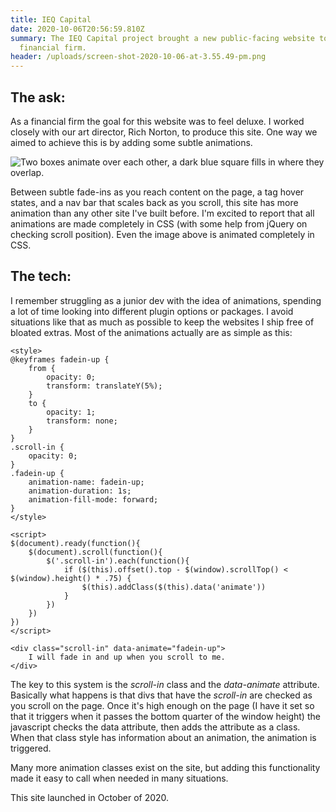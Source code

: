 ```yaml
---
title: IEQ Capital
date: 2020-10-06T20:56:59.810Z
summary: The IEQ Capital project brought a new public-facing website to this
  financial firm.
header: /uploads/screen-shot-2020-10-06-at-3.55.49-pm.png
---
```

## The ask:

As a financial firm the goal for this website was to feel deluxe. I worked closely with our art director, Rich Norton, to produce this site. One way we aimed to achieve this is by adding some subtle animations.

![Two boxes animate over each other, a dark blue square fills in where they overlap.](/uploads/ieq-animation.gif)

Between subtle fade-ins as you reach content on the page, a tag hover states, and a nav bar that scales back as you scroll, this site has more animation than any other site I've built before. I'm excited to report that all animations are made completely in CSS (with some help from jQuery on checking scroll position). Even the image above is animated completely in CSS.

## The tech:

I remember struggling as a junior dev with the idea of animations, spending a lot of time looking into different plugin options or packages. I avoid situations like that as much as possible to keep the websites I ship free of bloated extras. Most of the animations actually are as simple as this: 

```
<style>
@keyframes fadein-up {
    from {
        opacity: 0;
        transform: translateY(5%);
    }
    to {
        opacity: 1;
        transform: none;
    }
}
.scroll-in {
    opacity: 0;
}
.fadein-up {
    animation-name: fadein-up;
    animation-duration: 1s;
    animation-fill-mode: forward;
}
</style>

<script>
$(document).ready(function(){
    $(document).scroll(function(){
        $('.scroll-in').each(function(){
            if ($(this).offset().top - $(window).scrollTop() < $(window).height() * .75) {
                $(this).addClass($(this).data('animate'))
            }
        })
    })
})
</script>

<div class="scroll-in" data-animate="fadein-up">
    I will fade in and up when you scroll to me.
</div>
```

The key to this system is the <i>scroll-in</i> class and the <i>data-animate</i> attribute. Basically what happens is that divs that have the <i>scroll-in</i> are checked as you scroll on the page. Once it's high enough on the page (I have it set so that it triggers when it passes the bottom quarter of the window height) the javascript checks the data attribute, then adds the attribute as a class. When that class style has information about an animation, the animation is triggered.

Many more animation classes exist on the site, but adding this functionality made it easy to call when needed in many situations.

This site launched in October of 2020.